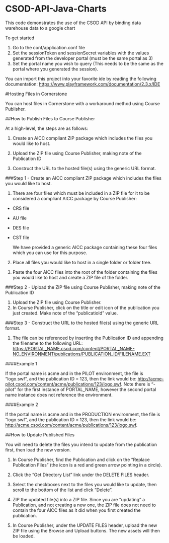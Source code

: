 # CSOD-API-Java-Charts
This code demonstrates the use of the CSOD API by binding data warehouse data to a google chart

To get started
  1. Go to the conf/application.conf file 
  2. Set the sessionToken and sessionSecret variables with the values generated from the developer portal (must be the same portal as 3)
  3. Set the portal name you wish to query (This needs to be the same as the portal where you generated the session). 
  
  You can import this project into your favorite ide by reading the following documentation: 
  https://www.playframework.com/documentation/2.3.x/IDE

#Hosting Files in Cornerstone

You can host files in Cornerstone with a workaround method using Course Publisher.

##How to Publish Files to Course Publisher

At a high-level, the steps are as follows:

1. Create an AICC compliant ZIP package which includes the files you would like to host.

2. Upload the ZIP file using Course Publisher, making note of the Publication ID

3. Construct the URL to the hosted file(s) using the generic URL format.

###Step 1 - Create an AICC compliant ZIP package which includes the files you would like to host.

1. There are four files which must be included in a ZIP file for it to be considered a compliant AICC package by Course Publisher:
  * CRS file
  * AU file
  * DES file
  * CST file

	We have provided a generic AICC package containing these four files which you can use for this purpose.

2. Place all files you would like to host in a single folder or folder tree.

3. Paste the four AICC files into the root of the folder containing the files you would like to host and create a ZIP file of the folder.

###Step 2 - Upload the ZIP file using Course Publisher, making note of the Publication ID

1. Upload the ZIP file using Course Publisher.
2. In Course Publisher, click on the title or edit icon of the publication you just created. Make note of the “publicatioId” value.

###Step 3 - Construct the URL to the hosted file(s) using the generic URL format.

1. The file can be referenced by inserting the Publication ID and appending the filename to the following URL: https://PORTAL_NAME.csod.com/content/PORTAL_NAME-NO_ENVIRONMENT/publications/PUBLICATION_ID/FILENAME.EXT

####Example 1

If the portal name is acme and in the PILOT environment, the file is “logo.swf”, and the publication ID = 123, then the link would be: http://acme-pilot.csod.com/content/acme/publications/123/logo.swf. Note there is “-pilot” for the first instance of PORTAL_NAME, however the second portal name instance does not reference the environment.

####Example 2

If the portal name is acme and in the PRODUCTION environment, the file is “logo.swf”, and the publication ID = 123, then the link would be: http://acme.csod.com/content/acme/publications/123/logo.swf.

##How to Update Published Files

You will need to delete the files you intend to update from the publication first, then load the new version.

1. In Course Publisher, find the Publication and click on the “Replace Publication Files” (the icon is a red and green arrow pointing in a circle).

2. Click the “Get Directory List” link under the DELETE FILES header.

3. Select the checkboxes next to the files you would like to update, then scroll to the bottom of the list and click “Delete”.

4. ZIP the updated file(s) into a ZIP file. Since you are “updating” a Publication, and not creating a new one, the ZIP file does not need to contain the four AICC files as it did when you first created the publication.

5. In Course Publisher, under the UPDATE FILES header, upload the new ZIP file using the Browse and Upload buttons. The new assets will then be loaded.
